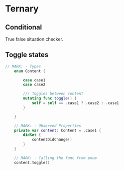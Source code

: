 # Ternary

## Conditional

True false situation checker.

## Toggle states

```swift
// MARK: - Types
    enum Content {

        case case1
        case case2

        /// Toggles between content
        mutating func toggle() {
            self = self == .case1 ? .case2 : .case1
        }

    }

    // MARK: - Observed Properties
    private var content: Content = .case1 {
        didSet {
            contentDidChange()
        }
    }

    // MARK: - Calling the func from enum
    content.toggle()
```

